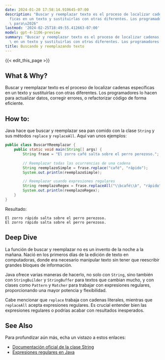 ```yaml
---
date: 2024-01-20 17:58:14.910645-07:00
description: "Buscar y reemplazar texto es el proceso de localizar cadenas espec\xED\
  ficas en un texto y sustituirlas con otras diferentes. Los programadores lo hacen\
  \ para\u2026"
lastmod: '2024-02-25T18:49:55.412663-07:00'
model: gpt-4-1106-preview
summary: "Buscar y reemplazar texto es el proceso de localizar cadenas espec\xEDficas\
  \ en un texto y sustituirlas con otras diferentes. Los programadores lo hacen para\u2026"
title: Buscando y reemplazando texto
---
```


{{< edit_this_page >}}

## What & Why?
Buscar y reemplazar texto es el proceso de localizar cadenas específicas en un texto y sustituirlas con otras diferentes. Los programadores lo hacen para actualizar datos, corregir errores, o refactorizar código de forma eficiente.

## How to:
Java hace que buscar y reemplazar sea pan comido con la clase `String` y sus métodos `replace` y `replaceAll`. Aquí van unos ejemplos:

```java
public class BuscarYReemplazar {
    public static void main(String[] args) {
        String frase = "El zorro café salta sobre el perro perezoso.";
        
        // Reemplazar todas las ocurrencias de una cadena
        String reemplazoSimple = frase.replace("café", "rápido");
        System.out.println(reemplazoSimple);

        // Reemplazar usando expresiones regulares
        String reemplazoRegex = frase.replaceAll("\\bcafé\\b", "rápido");
        System.out.println(reemplazoRegex);
    }
}
```

Resultado:
```
El zorro rápido salta sobre el perro perezoso.
El zorro rápido salta sobre el perro perezoso.
```

## Deep Dive
La función de buscar y reemplazar no es un invento de la noche a la mañana. Nació en los primeros días de la edición de texto en computadoras, donde era necesario manipular texto sin tener que reescribir grandes bloques de información.

Java ofrece varias maneras de hacerlo, no solo con `String`, sino también con `StringBuilder` y `StringBuffer` para textos que cambian mucho, y con clases como `Pattern` y `Matcher` para trabajar con expresiones regulares, proporcionando una mayor potencia y flexibilidad.

Cabe mencionar que `replace` trabaja con cadenas literales, mientras que `replaceAll` acepta expresiones regulares. Es crucial entender bien las expresiones regulares o podrías acabar con resultados inesperados.

## See Also
Para profundizar aún más, echa un vistazo a estos enlaces:

- [Documentación oficial de la clase String](https://docs.oracle.com/en/java/javase/17/docs/api/java.base/java/lang/String.html)
- [Expresiones regulares en Java](https://docs.oracle.com/javase/tutorial/essential/regex/)
